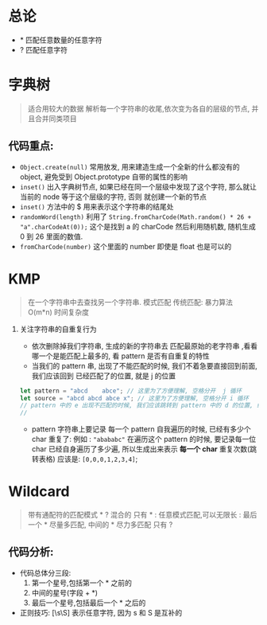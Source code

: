 # 总论

-   \* 匹配任意数量的任意字符
-   ? 匹配任意字符

# 字典树

> 适合用较大的数据
> 解析每一个字符串的收尾,依次变为各自的层级的节点, 并且合并同类项目

## 代码重点:

-   `Object.create(null)` 常用放发, 用来建造生成一个全新的什么都没有的 object, 避免受到 Object.prototype 自带的属性的影响
-   `inset()` 出入字典树节点, 如果已经在同一个层级中发现了这个字符, 那么就让当前的 node 等于这个层级的字符, 否则 就创建一个新的节点
-   `inset()` 方法中的 \$ 用来表示这个字符串的结尾处
-   `randomWord(length)` 利用了 `String.fromCharCode(Math.random() * 26 + "a".charCodeAt(0));` 这个是找到 a 的 charCode 然后利用随机数, 随机生成 0 到 26 里面的数值.
-   `fromCharCode(number)` 这个里面的 number 即使是 float 也是可以的

# KMP

> 在一个字符串中去查找另一个字符串. 模式匹配
> 传统匹配: 暴力算法 O(m\*n) 时间复杂度

1.  关注字符串的自重复行为

    -   依次删除掉我们字符串, 生成的新的字符串去 匹配最原始的老字符串 ,看看哪一个是能匹配上最多的, 看 pattern 是否有自重复的特性
    -   当我们的 pattern 串, 出现了不能匹配的时候, 我们不着急要直接回到前面, 我们应该回到 已经匹配了的位置, 就是 j 的位置

    ```javascript
    let pattern = "abcd    abce"; // 这里为了方便理解, 空格分开  j 循环
    let source = "abcd abcd abce x"; // 这里为了方便理解, 空格分开 i 循环
    // pattern 中的 e 出现不匹配的时候, 我们应该跳转到 pattern 中的 d 的位置, 继续跟 source 去比较,看看是否跟 source 继续匹配上, 因为 pattern 的自身重复性, 我们知道 只有 pattern 中的 e 匹配不上,但是 abc 在 source 中肯定是匹配上的, 所以 j 应该跳到 pattern 中的'd', 继续跟 source 匹配, 这个时候 source 中的 d 和 pattern 中的 d 又匹配上了, 那么就可以继续往后走,而不用重新回到 pattern 的 头重新匹配
    //
    ```

    -   pattern 字符串上要记录 每一个 pattern 自我遍历的时候, 已经有多少个 char 重复了: 例如 : `"abababc"` 在遍历这个 pattern 的时候, 要记录每一位 char 已经自身遍历了多少遍, 所以生成出来表示 **每一个 char** 重复次数(跳转表格) 应该是: `[0,0,0,1,2,3,4]`;

# Wildcard

> 带有通配符的匹配模式 \* ? 混合的
> 只有 \* : 任意模式匹配,可以无限长 : 最后一个 \* 尽量多匹配, 中间的 \* 尽力多匹配
> 只有 ?

## 代码分析:

-   代码总体分三段:
    1. 第一个星号,包括第一个 \* 之前的
    2. 中间的星号(字段 + \*)
    3. 最后一个星号,包括最后一个 \* 之后的
-   正则技巧: [\\s\\S] 表示任意字符, 因为 s 和 S 是互补的

